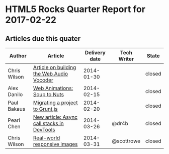 HTML5 Rocks Quarter Report for 2017-02-22
=========================================

Articles due this quater
------------------------

|Author|Article|Delivery date|Tech Writer|State|
|------|-------|-------------|-----------|-----|
|Chris Wilson|[Article on building the Web Audio Vocoder](https://github.com/html5rocks/www.html5rocks.com/issues/135)|2014-01-30||closed
|Alex Danilo|[Web Animations: Soup to Nuts](https://github.com/html5rocks/www.html5rocks.com/issues/644)|2014-02-15||closed
|Paul Bakaus|[Migrating a project to Grunt.js](https://github.com/html5rocks/www.html5rocks.com/issues/532)|2014-02-20||closed
|Pearl Chen|[New article: Async call stacks in DevTools](https://github.com/html5rocks/www.html5rocks.com/issues/986)|2014-03-26|@dr4b|closed
|Chris Wilson|[Real-world responsive images](https://github.com/html5rocks/www.html5rocks.com/issues/490)|2014-03-31|@scottrowe|closed
